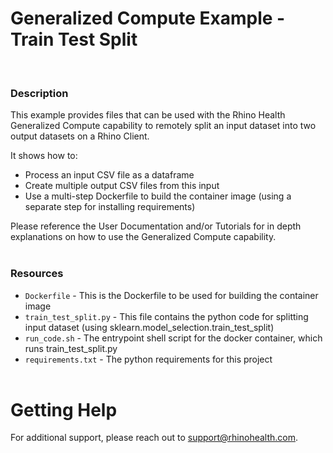 # Generalized Compute Example - Train Test Split
<br/>

### **Description**

This example provides files that can be used with the Rhino Health Generalized Compute capability to remotely split an input dataset into two output datasets on a Rhino Client.

It shows how to:
* Process an input CSV file as a dataframe
* Create multiple output CSV files from this input
* Use a multi-step Dockerfile to build the container image (using a separate step for installing requirements)

Please reference the User Documentation and/or Tutorials for in depth explanations on how to use the Generalized Compute capability.
<br/><br/>

### **Resources**
- `Dockerfile` - This is the Dockerfile to be used for building the container image
- `train_test_split.py` - This file contains the python code for splitting input dataset (using sklearn.model_selection.train_test_split)
- `run_code.sh` - The entrypoint shell script for the docker container, which runs train_test_split.py 
- `requirements.txt` - The python requirements for this project
<br><br>

# Getting Help
For additional support, please reach out to [support@rhinohealth.com](mailto:support@rhinohealth.com).
